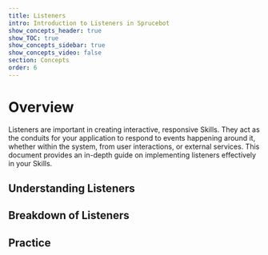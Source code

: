 ```yaml
---
title: Listeners
intro: Introduction to Listeners in Sprucebot
show_concepts_header: true
show_TOC: true
show_concepts_sidebar: true
show_concepts_video: false
section: Concepts
order: 6
---
```


# Overview
Listeners are important in creating interactive, responsive Skills. They act as the conduits for your application to respond to events happening around it, whether within the system, from user interactions, or external services. This document provides an in-depth guide on implementing listeners effectively in your Skills.
## Understanding Listeners
## Breakdown of Listeners
## Practice